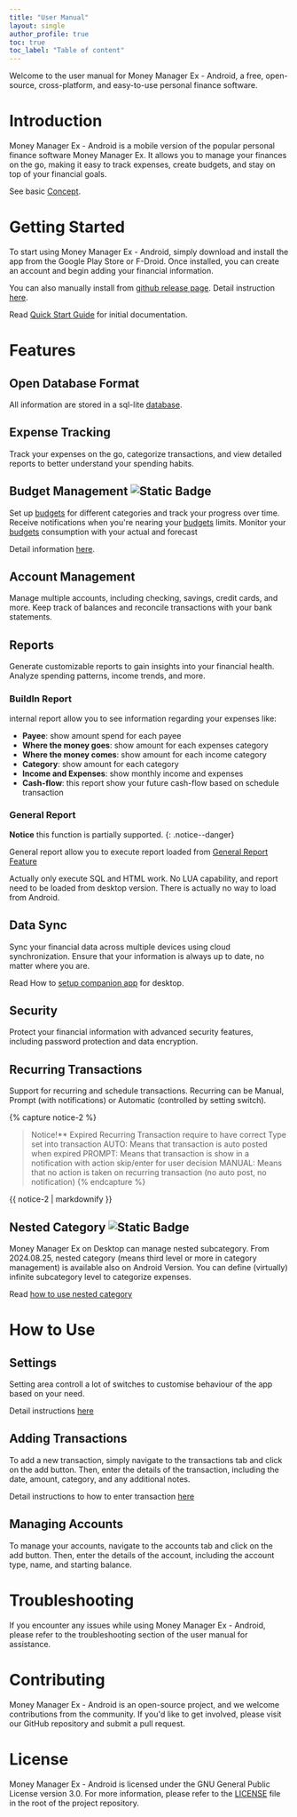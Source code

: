 ```yaml
---
title: "User Manual"
layout: single
author_profile: true
toc: true
toc_label: "Table of content"
---
```


Welcome to the user manual for Money Manager Ex - Android, a free, open-source, cross-platform, and easy-to-use personal finance software.


# Introduction

Money Manager Ex - Android is a mobile version of the popular personal finance software Money Manager Ex. It allows you to manage your finances on the go, making it easy to track expenses, create budgets, and stay on top of your financial goals.

See basic [Concept](concept.md).

# Getting Started

To start using Money Manager Ex - Android, simply download and install the app from the Google Play Store or F-Droid. Once installed, you can create an account and begin adding your financial information.

You can also manually install from [github release page](https://github.com/moneymanagerex/android-money-manager-ex/releases/latest). 
Detail instruction [here](install.md).

Read [Quick Start Guide](../quickstart) for initial documentation.

# Features

## Open Database Format

All information are stored in a sql-lite [database](database.md).

## Expense Tracking

Track your expenses on the go, categorize transactions, and view detailed reports to better understand your spending habits.

## Budget Management ![Static Badge](https://img.shields.io/badge/from%20release-5.2.3-green)
Set up [budgets](budget/index) for different categories and track your progress over time. Receive notifications when you're nearing your [budgets](budget/index) limits.
Monitor your [budgets](budget/index) consumption with your actual and forecast

Detail information [here](budget/index).

## Account Management

Manage multiple accounts, including checking, savings, credit cards, and more. Keep track of balances and reconcile transactions with your bank statements.

## Reports

Generate customizable reports to gain insights into your financial health. Analyze spending patterns, income trends, and more.

### BuildIn Report

internal report allow you to see information regarding your expenses like:
- **Payee**: show amount spend for each payee
- **Where the money goes**: show amount for each expenses category 
- **Where the money comes**: show amount for each income category 
- **Category**: show amount for each category 
- **Income and Expenses**: show monthly income and expenses 
- **Cash-flow**: this report show your future cash-flow based on schedule transaction 

### General Report

**Notice** this function is partially supported. 
{: .notice--danger}

General report allow you to execute report loaded from [General Report Feature](https://moneymanagerex.org/docs/features/generalreports/)

Actually only execute SQL and HTML work. No LUA capability, and report need to be loaded from desktop version. There is actually no way to load from Android.


## Data Sync

Sync your financial data across multiple devices using cloud synchronization. Ensure that your information is always up to date, no matter where you are.

Read How to [setup companion app](../quickstart/start_companion) for desktop.

## Security

Protect your financial information with advanced security features, including password protection and data encryption.

## Recurring Transactions

Support for recurring and schedule transactions. Recurring can be Manual, Prompt (with notifications) or Automatic (controlled by setting switch).

{% capture notice-2 %}
> Notice!**
> Expired Recurring Transaction require to have correct Type set into transaction
> AUTO: Means that transaction is auto posted when expired
> PROMPT: Means that transaction is show in a notification with action skip/enter for user decision
> MANUAL: Means that no action is taken on recurring transaction (no auto post, no notification)
{% endcapture %}
<div class="notice--warning">
  {{ notice-2 | markdownify }}
</div>

## Nested Category ![Static Badge](https://img.shields.io/badge/from%20release-2024.08.25-green)

Money Manager Ex on Desktop can manage nested subcategory. From 2024.08.25, nested category (means third level or more in category management) is available also on Android Version.
You can define (virtually) infinite subcategory level to categorize expenses. 

Read [how to use nested category](category)

# How to Use

## Settings

Setting area controll a lot of switches to customise behaviour of the app based on your need.

Detail instructions [here](settings/)

## Adding Transactions

To add a new transaction, simply navigate to the transactions tab and click on the add button. Then, enter the details of the transaction, including the date, amount, category, and any additional notes.

Detail instructions to how to enter transaction [here](add_transaction.md)

## Managing Accounts

To manage your accounts, navigate to the accounts tab and click on the add button. Then, enter the details of the account, including the account type, name, and starting balance.

# Troubleshooting

If you encounter any issues while using Money Manager Ex - Android, please refer to the troubleshooting section of the user manual for assistance.

# Contributing

Money Manager Ex - Android is an open-source project, and we welcome contributions from the community. If you'd like to get involved, please visit our GitHub repository and submit a pull request.

# License

Money Manager Ex - Android is licensed under the GNU General Public License version 3.0. For more information, please refer to the [LICENSE](https://github.com/moneymanagerex/android-money-manager-ex?tab=GPL-3.0-1-ov-file) file in the root of the project repository.
